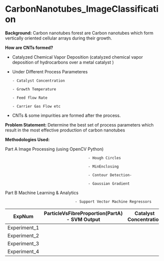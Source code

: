 # CarbonNanotubes_ImageClassification
<b>Background:</b>
Carbon nanotubes forest are Carbon nanotubes which form vertically oriented cellular arrays during their growth.


<b>How are CNTs formed?</b>
- Catalyzed Chemical Vapor Deposition (catalyzed chemical vapor deposition of hydrocarbons over a metal catalyst )

- Under Different Process Parameteres
      
      - Catalyst Concentration
      
      - Growth Temperature
      
      - Feed flow Rate
      
      - Carrier Gas Flow etc
      
 - CNTs & some impurities are formed after the process.
 
 
  <b>Problem Statement:</b>
  Determine the best set of process parameters which result in the most effective production of carbon nanotubes
     
  <b>Methodologies Used: </b>
  
  Part A
                          Image Processing (using OpenCV Python)

                                          - Hough Circles

                                          - MinEnclosing

                                          - Contour Detection-

                                          - Gaussian Gradient

Part B
                           Machine Learning & Analytics

                                    - Support Vector Machine Regressors


         
   |ExpNum| ParticleVsFibreProportion(PartA) - SVM Output | Catalyst Concentration | Growth Temp | FeedFlow Rate | ... |
   | --- | --- | --- | --- | --- | --- |
  Experiment_1|
  Experiment_2|
  Experiment_3|
  Experiment_4|

